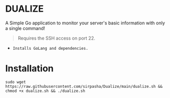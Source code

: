 # DUALIZE
A Simple Go application to monitor your server's basic information with only a single command! 
> Requires the SSH access on port 22.

- ```Installs GoLang and dependencies.```

# Installation
~~~
sudo wget https://raw.githubusercontent.com/sirpasha/Dualize/main/dualize.sh && chmod +x dualize.sh && ./dualize.sh
~~~
